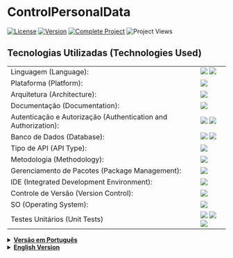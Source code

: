   # ControlPersonalData
  [![License](https://img.shields.io/badge/License-MIT-blue.svg)](https://opensource.org/licenses/MIT)
  [![Version](https://img.shields.io/badge/Version-1.0-brightgreen)](https://github.com/seu-usuario/seu-projeto)
  [![Complete Project](https://img.shields.io/badge/Status-Complete%20Project-green)](https://github.com/seu-usuario/seu-projeto)
  ![Project Views](https://komarev.com/ghpvc/?username=seu-usuario&label=Project%20Views&color=brightgreen)

  ## Tecnologias Utilizadas (Technologies Used)
  <table>
    <tr>
      <td>Linguagem (Language):</td>
      <td>
        <img src="https://img.shields.io/badge/C%23-239120?style=for-the-badge&logo=c-sharp&logoColor=white">
        <img src="https://img.shields.io/badge/JSON-5E5C5C?style=for-the-badge&logo=json&logoColor=white">
      </td>
    </tr>
    <tr>
      <td>Plataforma (Platform):</td>
      <td><img src="https://img.shields.io/badge/.NET-512BD4?style=for-the-badge&logo=dotnet&logoColor=white"></td>
    </tr>
    <tr>
      <td>Arquitetura (Architecture):</td>
      <td><img src="https://img.shields.io/badge/Clean-brightgreen?style=for-the-badge"></td>
    </tr>
    <tr>
      <td>Documentação (Documentation):</td>
      <td><img src="https://img.shields.io/badge/Swagger-85EA2D?style=for-the-badge&logo=Swagger&logoColor=white"></td>
    </tr>
    <tr>
      <td>Autenticação e Autorização (Authentication and Authorization):</td>
      <td>
        <img src="https://img.shields.io/badge/Identity-333333?style=for-the-badge&logo=identity&logoColor=white">
        <img src="https://img.shields.io/badge/JWT-000000?style=for-the-badge&logo=JSON%20web%20tokens&logoColor=white">
      </td>
    </tr>
    <tr>
      <td>Banco de Dados (Database):</td>
      <td>
        <img src="https://img.shields.io/badge/Microsoft%20SQL%20Server-CC2927?style=for-the-badge&logo=microsoft%20sql%20server&logoColor=white">
        <img src="https://img.shields.io/badge/InMemory-blue?style=for-the-badge&logoColor=white">
      </td>
    </tr>
    <tr>
      <td>Tipo de API (API Type):</td>
      <td><img src="https://img.shields.io/badge/REST%20API-009688?style=for-the-badge"></td>
    </tr>
    <tr>
      <td>Metodologia (Methodology):</td>
      <td><img src="https://img.shields.io/badge/DDD-FF5733?style=for-the-badge"></td>
    </tr>
    <tr>
      <td>Gerenciamento de Pacotes (Package Management):</td>
      <td><img src="https://img.shields.io/badge/NuGet-004880?style=for-the-badge&logo=nuget&logoColor=white"></td>
    </tr>
    <tr>
      <td>IDE (Integrated Development Environment):</td>
      <td><img src="https://img.shields.io/badge/Visual_Studio-5C2D91?style=for-the-badge&logo=visual%20studio&logoColor=white"></td>
    </tr>
    <tr>
      <td>Controle de Versão (Version Control):</td>
      <td><img src="https://img.shields.io/badge/GIT-E44C30?style=for-the-badge&logo=git&logoColor=white"></td>
    </tr>
    <tr>
      <td>SO (Operating System):</td>
      <td><img src="https://img.shields.io/badge/Windows_11-0078d4?style=for-the-badge&logo=windows-11&logoColor=white"></td>
    </tr>
    <tr>
      <td>Testes Unitários (Unit Tests)</td>
      <td>
        <img src="https://img.shields.io/badge/FakeItEasy-green?style=for-the-badge">
        <img src="https://img.shields.io/badge/FluentAssertions-yellow?style=for-the-badge">
        <img src="https://img.shields.io/badge/xUnit-red?style=for-the-badge">
      </td>
    </tr>
  </table>
  
<details>
  <summary><strong><a href="#versao-em-portugues">Versão em Português</a></strong></summary>
  <h2 id="versao-em-portugues">Versão em Português</h2>

  ## Descrição
  O Sistema de Controle de Dados de Usuários é uma aplicação que permite gerenciar informações de usuários de forma eficiente e segura. Ele oferece diversas funcionalidades para facilitar o gerenciamento de dados, tornando-o uma solução poderosa para       empresas e organizações que precisam controlar informações de usuários de maneira organizada e acessível.

  ## Funcionalidades Principais
  - Cadastro de Usuários: Os administradores podem adicionar novos usuários ao sistema, fornecendo informações essenciais, como nome, sobrenome, endereço de e-mail, número de telefone, etc.
  - Autenticação de Usuários: Para realizar qualquer modificação nos dados, é necessário fazer login, garantindo a segurança das informações.
  - Busca de Dados: Os usuários podem buscar informações específicas no banco de dados, permitindo uma recuperação rápida e precisa das informações desejadas.
  - Filtragem Avançada: O sistema oferece opções de filtragem avançada para refinar os resultados da busca, como datas de registro, categorias de usuários, etc.
  - Atualização de Dados: Os administradores podem atualizar informações de usuários, garantindo que os dados permaneçam sempre precisos.
  - Geração de PDF: Uma funcionalidade poderosa é a capacidade de gerar relatórios em formato PDF contendo os dados dos usuários, facilitando o compartilhamento e a impressão de informações importantes.

  ## Como Começar
  - Para começar a usar o Sistema de Controle de Dados de Usuários, siga estas etapas:
  - Clone o repositório ou faça o download do projeto.
  - Instale as dependências necessárias usando [Inserir instruções de instalação de dependências].
  - Configure o banco de dados com as informações apropriadas.
  - Inicie o servidor da aplicação usando [Inserir comando de inicialização].
  - Acesse o sistema no seu navegador e comece a explorar as funcionalidades.

  ## Arquitetura Limpa
  Arquitetura limpa é um conceito proposto por Robert C. Martin, em seu livro "Clean Architecture", como uma forma de construir soluções de software altamente flexíveis e sustentáveis. O conceito é baseado em boas práticas de arquitetura hexagonal e 
  cebola, entre outras, que já propunham a separação de responsabilidades em camadas e tem como objetivo produzir sistemas com as seguintes características:
  - Independente de framework
  - Testáveis
  - Independentes da interface do usuário
  - Independentes do banco de dados
  - Independentes de qualquer agente externo
    
  ### Sobre Clean Architecture e suas responsabilidades
  - Domínio (Domain):
    Essa camada é responsável por todas as suas entidades, enumerações, exceções, abstrações (interfaces por exemplo), tipos e lógicas específicas ao seu domínio.
  - Aplicação (Application):
    Essa camada é responsável por toda lógica da sua aplicação. Ela depende da camada de domínio mas não tem dependência com nenhuma outra camada ou projeto. Essa camada descreve abstrações que são implementadas nas camadas de fora.
    Se por acaso você precisar implementar um acesso a dados, por exemplo o Entity Framework, essa implementação ficaria fora dessa camada (em infraestrutura), porém a abstração seria implementada aqui.
  - Infraestrutura (Infrastructure):
    Essa camada é responsável por conter classes que acessem recursos externos a nossa aplicação, como por exemplo web services, emails ou até mesmo acesso a disco. Essas classes devem implementar abstrações da camada de aplicação.
  - Interface de Usuário (UI):
    Essa camada é responsável pela interface de usuário, no caso desse projeto temos um exemplo simples utilizando Angular 8 e ASP.NET Core 3. Essa camada depende da aplicação e infraestrutura porém toda dependência que vier de infraestrutura é apenas 
    para consumir injeção de dependências.

  ## Projetos
  - ControlPersonalData.API: Controllers, Models
  - ControlPersonalData.Application: Regras de domínio da aplicação, mapeamentos, serviços, DTOs
  - ControlPersonalData.Domain: Modelo de domínio, regras de negócio e interfaces
  - ControlPersonalData.Infra.Data: EF Core, Contexto, Configurações, Migrations e Repositório
  - ControlPersonalData.Infra.IoC: Injeção de dependência, registros dos serviços
  - ControlPersonalData.Tests: Teste unitário

  ## Relacionamento e Dependências entre Projetos
  - ControlPersonalData.Domain: Não possui nenhuma dependência
  - ControlPersonalData.Application: Dependência com o Domain
  - ControlPersonalData.Infra.Data: Dependência com o Domain
  - ControlPersonalData.Infra.IoC: Dependência com o Domain, Application e Infra.Data
  - ControlPersonalData.API: Dependência com o Infra.IoC
  - ControlPersonalData.Tests: Dependência com o Infra.Data e Domain
</details>

<details>
  <summary><strong><a href="#english-version">English Version</a></strong></summary>
  <h2 id="english-version">English Version</h2>

  ## Description
  The User Data Control System is an application that allows efficient and secure management of user information. It offers various features to facilitate data management, making it a powerful solution for companies and organizations that need to control   user information in an organized and accessible manner.

  ## Key Features
  - User Registration: Administrators can add new users to the system, providing essential information such as name, last name, email address, phone number, etc.
  - User Authentication: To make any modifications to the data, logging in is required, ensuring the security of the information.
  - Data Search: Users can search for specific information in the database, allowing quick and precise retrieval of desired information.
  - Advanced Filtering: The system provides advanced filtering options to refine search results, such as registration dates, user categories, etc.
  - Data Update: Administrators can update user information, ensuring that the data remains accurate.
  - PDF Generation: A powerful feature is the ability to generate reports in PDF format containing user data, making it easy to share and print important information.

  ## Getting Started
  - To begin using the User Data Control System, follow these steps:
  - Clone the repository or download the project.
  - Install the necessary dependencies using [Insert dependency installation instructions].
  - Configure the database with the appropriate information.
  - Start the application server using [Insert startup command].
  - Access the system in your web browser and begin exploring the features.

  ## Clean Architecture
  Clean architecture is a concept proposed by Robert C. Martin in his book "Clean Architecture" as a way to build highly flexible and sustainable software solutions. The concept is based on best practices of hexagonal and onion architecture, among 
  others, which already proposed the separation of responsibilities in layers and aims to produce systems with the following characteristics:
  - Independent of framework
  - Testable
  - Independent of the user interface
  - Independent of the database
  - Independent of any external agent

  ### About Clean Architecture and Its Responsibilities
  - Domain:
    This layer is responsible for all your entities, enumerations, exceptions, abstractions (such as interfaces), types, and domain-specific logic.
  - Application:
    This layer is responsible for all the application's logic. It depends on the domain layer but has no dependencies on any other layer or project. This layer describes abstractions that are implemented in outer layers.
    If you need to implement data access, such as using Entity Framework, the implementation would be located outside this layer (in infrastructure), but the abstraction would be implemented here.
  - Infrastructure:
    This layer is responsible for containing classes that access resources external to our application, such as web services, emails, or even file access. These classes should implement abstractions from the application layer.
  - User Interface (UI):
    This layer is responsible for the user interface. In this project's case, we have a simple example using Angular 8 and ASP.NET Core 3. This layer depends on the application and infrastructure layers, but any dependency coming from the infrastructure 
    is only for dependency injection.

  ## Projects
  - ControlPersonalData.API: Controllers, Models
  - ControlPersonalData.Application: Application domain rules, mappings, services, DTOs
  - ControlPersonalData.Domain: Domain model, business rules, and interfaces
  - ControlPersonalData.Infra.Data: EF Core, Context, Configurations, Migrations, and Repository
  - ControlPersonalData.Infra.IoC: Dependency injection, service registrations
  - ControlPersonalData.Tests: Unit test

  ## Relationships and Dependencies between Projects
  - ControlPersonalData.Domain: Has no dependencies
  - ControlPersonalData.Application: Dependency on the Domain
  - ControlPersonalData.Infra.Data: Dependency on the Domain
  - ControlPersonalData.Infra.IoC: Dependency on the Domain, Application, and Infra.Data
  - ControlPersonalData.API: Dependency on Infra.IoC
  - ControlPersonalData.Tests: Dependency on Infra.Data and Domain
</details>

